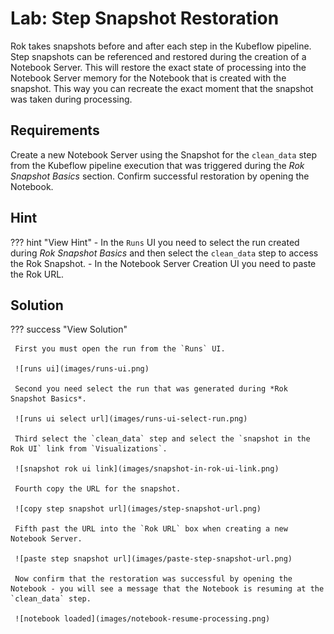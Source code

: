 # Lab: Step Snapshot Restoration
Rok takes snapshots before and after each step in the Kubeflow pipeline. Step snapshots can be referenced and restored during the creation of a Notebook Server. This will restore the exact state of processing into the Notebook Server memory for the Notebook that is created with the snapshot. This way you can recreate the exact moment that the snapshot was taken during processing. 

## Requirements 
Create a new Notebook Server using the Snapshot for the `clean_data` step from the Kubeflow pipeline execution that was triggered during the *Rok Snapshot Basics* section. Confirm successful restoration by opening the Notebook.

## Hint

??? hint "View Hint"
    - In the `Runs` UI you need to select the run created during *Rok Snapshot Basics* and then select the `clean_data` step to access the Rok Snapshot. 
    - In the Notebook Server Creation UI you need to paste the Rok URL. 

## Solution

??? success "View Solution"

     First you must open the run from the `Runs` UI.  

     ![runs ui](images/runs-ui.png)

     Second you need select the run that was generated during *Rok Snapshot Basics*.  

     ![runs ui select url](images/runs-ui-select-run.png)

     Third select the `clean_data` step and select the `snapshot in the Rok UI` link from `Visualizations`.  
     
     ![snapshot rok ui link](images/snapshot-in-rok-ui-link.png)

     Fourth copy the URL for the snapshot.   

     ![copy step snapshot url](images/step-snapshot-url.png)

     Fifth past the URL into the `Rok URL` box when creating a new Notebook Server.  

     ![paste step snapshot url](images/paste-step-snapshot-url.png)

     Now confirm that the restoration was successful by opening the Notebook - you will see a message that the Notebook is resuming at the `clean_data` step.  

     ![notebook loaded](images/notebook-resume-processing.png)
